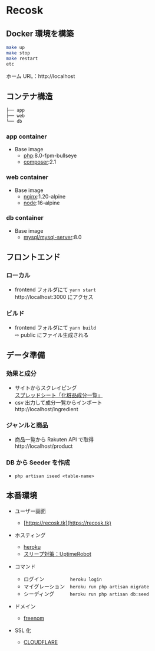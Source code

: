 # Recosk

## Docker 環境を構築

```bash
make up
make stop
make restart
etc
```

ホーム URL：http://localhost

## コンテナ構造

```bash
├── app
├── web
└── db
```

### app container

-   Base image
    -   [php](https://hub.docker.com/_/php):8.0-fpm-bullseye
    -   [composer](https://hub.docker.com/_/composer):2.1

### web container

-   Base image
    -   [nginx](https://hub.docker.com/_/nginx):1.20-alpine
    -   [node](https://hub.docker.com/_/node):16-alpine

### db container

-   Base image
    -   [mysql/mysql-server](https://hub.docker.com/r/mysql/mysql-server):8.0

## フロントエンド

### ローカル

-   frontend フォルダにて `yarn start`  
    http://localhost:3000 にアクセス

### ビルド

-   frontend フォルダにて `yarn build`  
    ⇨ public にファイル生成される

## データ準備

### 効果と成分

-   サイトからスクレイピング  
    [スプレッドシート「化粧品成分一覧」](https://docs.google.com/spreadsheets/d/1KvcgP5QfpR3PxW7kzyUeMIP1WJ7lY35aNQ1QduyJIkA/edit#gid=0)
-   csv 出力して成分一覧からインポート  
    http://localhost/ingredient

### ジャンルと商品

-   商品一覧から Rakuten API で取得  
    http://localhost/product

### DB から Seeder を作成

-   `php artisan iseed <table-name>`

## 本番環境
- ユーザー画面  
    - [https://recosk.tk](https://recosk.tk)

-   ホスティング
    -   [heroku](https://dashboard.heroku.com/apps/recosk)
    -   [スリープ対策：UptimeRobot](https://uptimerobot.com/dashboard#mainDashboard)
-   コマンド
    -   ログイン　　　　　`heroku login`
    -   マイグレーション　`heroku run php artisan migrate`
    -   シーディング　　　`heroku run php artisan db:seed`
-   ドメイン
    -   [freenom](https://my.freenom.com/clientarea.php?action=domains)
-   SSL 化
    -   [CLOUDFLARE](https://dash.cloudflare.com/9587da9b35449514f8ac93d2a9857a8f/recosk.tk)
